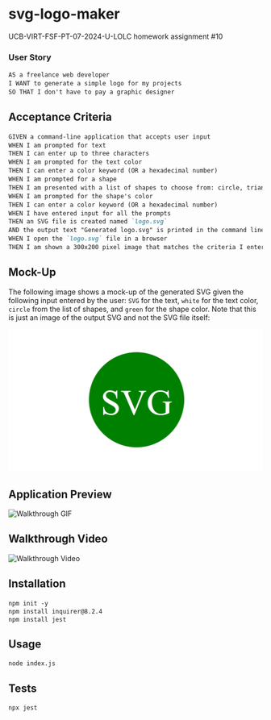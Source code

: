 # svg-logo-maker
UCB-VIRT-FSF-PT-07-2024-U-LOLC homework assignment #10

### User Story

```md
AS a freelance web developer
I WANT to generate a simple logo for my projects
SO THAT I don't have to pay a graphic designer
```

## Acceptance Criteria

```md
GIVEN a command-line application that accepts user input
WHEN I am prompted for text
THEN I can enter up to three characters
WHEN I am prompted for the text color
THEN I can enter a color keyword (OR a hexadecimal number)
WHEN I am prompted for a shape
THEN I am presented with a list of shapes to choose from: circle, triangle, and square
WHEN I am prompted for the shape's color
THEN I can enter a color keyword (OR a hexadecimal number)
WHEN I have entered input for all the prompts
THEN an SVG file is created named `logo.svg`
AND the output text "Generated logo.svg" is printed in the command line
WHEN I open the `logo.svg` file in a browser
THEN I am shown a 300x200 pixel image that matches the criteria I entered
```

## Mock-Up

The following image shows a mock-up of the generated SVG given the following input entered by the user: `SVG` for the text, `white` for the text color, `circle` from the list of shapes, and `green` for the shape color. Note that this is just an image of the output SVG and not the SVG file itself:

![Image showing a green circle with white text that reads "SVG.".](./assets/images/10-oop-homework-demo.png)

## Application Preview 
![Walkthrough GIF](./assets/images/svg-walkthrough.gif)

## Walkthrough Video  
![Walkthrough Video](https://drive.google.com/file/d/1ZiL1TQBqbGi45YCDT9Zr3ZK-x0_NuEtH/view)

## Installation 
```
npm init -y
npm install inquirer@8.2.4
npm install jest 
```

## Usage
```
node index.js
```

## Tests
```
npx jest
```